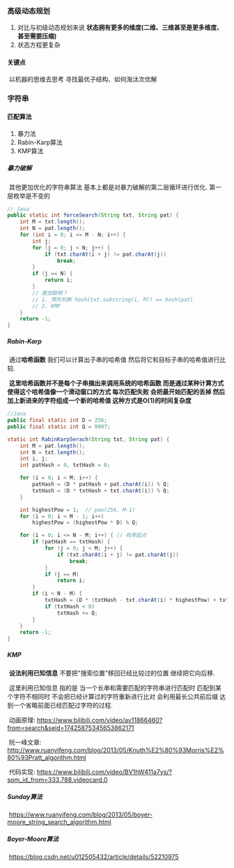 ### 高级动态规划

1. 对比与初级动态规划来说 **状态拥有更多的维度(二维、三维甚至是更多维度、甚至需要压缩)**
2. 状态方程更复杂

#### 关键点

​	以机器的思维去思考 寻找最优子结构、如何淘汰次优解

### 字符串

#### 匹配算法

1. 暴力法
2. Rabin-Karp算法
3. KMP算法

##### 暴力破解

​	其他更加优化的字符串算法 基本上都是对暴力破解的第二层循环进行优化. 第一层枚举是不变的

```java
// Java
public static int forceSearch(String txt, String pat) {
    int M = txt.length();
    int N = pat.length();
    for (int i = 0; i <= M - N; i++) {
        int j;
        for (j = 0; j < N; j++) {
            if (txt.charAt(i + j) != pat.charAt(j))
                break;
        }
        if (j == N) {
            return i;
        }
        // 更加聪明？ 
        // 1. 预先判断 hash(txt.substring(i, M)) == hash(pat)
        // 2. KMP 
    }
    return -1;
}
```

##### Rabin-Karp

​	通过**哈希函数** 我们可以计算出子串的哈希值 然后将它和目标子串的哈希值进行比较.

​	**这里哈希函数并不是每个子串摘出来调用系统的哈希函数 而是通过某种计算方式 使得这个哈希值像一个滑动窗口的方式 每次匹配失败 会把最开始匹配的丢掉 然后加上新进来的字符组成一个新的哈希值 这种方式是O(1)的时间复杂度**

```java
//Java
public final static int D = 256;
public final static int Q = 9997;

static int RabinKarpSerach(String txt, String pat) {
    int M = pat.length();
    int N = txt.length();
    int i, j;
    int patHash = 0, txtHash = 0;

    for (i = 0; i < M; i++) {
        patHash = (D * patHash + pat.charAt(i)) % Q;
        txtHash = (D * txtHash + txt.charAt(i)) % Q;
    }

    int highestPow = 1;  // pow(256, M-1)
    for (i = 0; i < M - 1; i++)
        highestPow = (highestPow * D) % Q;

    for (i = 0; i <= N - M; i++) { // 枚举起点
        if (patHash == txtHash) {
            for (j = 0; j < M; j++) {
                if (txt.charAt(i + j) != pat.charAt(j))
                    break;
            }
            if (j == M)
                return i;
        }
        if (i < N - M) {
            txtHash = (D * (txtHash - txt.charAt(i) * highestPow) + txt.charAt(i + M)) % Q;
            if (txtHash < 0)
                txtHash += Q;
        }
    }
    return -1;
}
```

##### KMP

​	**设法利用已知信息** 不要把"搜索位置"移回已经比较过的位置 继续把它向后移.

​	这里利用已知信息 指的是 当一个长串和需要匹配的字符串进行匹配时 匹配到某个字符不相同时 不会把已经计算过的字符重新进行比对 会利用最长公共前后缀 达到一个省略前面已经匹配过字符的过程.

​	动画原理: https://www.bilibili.com/video/av11866460?from=search&seid=17425875345653862171

​	阮一峰文章: http://www.ruanyifeng.com/blog/2013/05/Knuth%E2%80%93Morris%E2%80%93Pratt_algorithm.html

​	代码实现: https://www.bilibili.com/video/BV1hW411a7ys/?spm_id_from=333.788.videocard.0

##### Sunday算法

​	https://www.ruanyifeng.com/blog/2013/05/boyer-moore_string_search_algorithm.html

##### Boyer-Moore算法

​	https://blog.csdn.net/u012505432/article/details/52210975